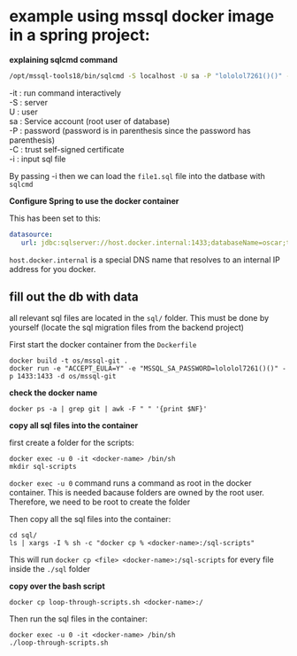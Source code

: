 # example using mssql docker image in a spring project:

__explaining sqlcmd command__ <br>

```bash
/opt/mssql-tools18/bin/sqlcmd -S localhost -U sa -P "lololol7261()()" -C -i file1.sql
```

-it : run command interactively <br>
-S : server  <br>
U : user <br>
sa : Service account (root user of database) <br>
-P : password (password is in parenthesis since the password has parenthesis) <br>
-C : trust self-signed certificate <br>
-i : input sql file <br>

By passing -i then we can load the `file1.sql` file into the datbase with `sqlcmd`

__Configure Spring to use the docker container__ <br>

This has been set to this:
```yml
datasource:
   url: jdbc:sqlserver://host.docker.internal:1433;databaseName=oscar;trustServerCertificate=true;
```

`host.docker.internal` is a special DNS name that resolves to an internal IP address for you docker.


## fill out the db with data

all relevant sql files are located in the `sql/` folder.
This must be done by yourself (locate the sql migration files from the backend project)

First start the docker container from the `Dockerfile`
```shell
docker build -t os/mssql-git .
docker run -e "ACCEPT_EULA=Y" -e "MSSQL_SA_PASSWORD=lololol7261()()" -p 1433:1433 -d os/mssql-git
```

__check the docker name__ <br>
```shell
docker ps -a | grep git | awk -F " " '{print $NF}'
```

__copy all sql files into the container__ <br>

first create a folder for the scripts:
```shell
docker exec -u 0 -it <docker-name> /bin/sh
mkdir sql-scripts
```

`docker exec -u 0` command runs a command as root in the docker container.
This is needed bacause folders are owned by the root user.
Therefore, we need to be root to create the folder

Then copy all the sql files into the container:

```shell
cd sql/
ls | xargs -I % sh -c "docker cp % <docker-name>:/sql-scripts"
```

This will run `docker cp <file> <docker-name>:/sql-scripts` for every file inside the `./sql` folder

__copy over the bash script__ <br>
```shell
docker cp loop-through-scripts.sh <docker-name>:/
```
Then run the sql files in the container:

```shell
docker exec -u 0 -it <docker-name> /bin/sh
./loop-through-scripts.sh
```


